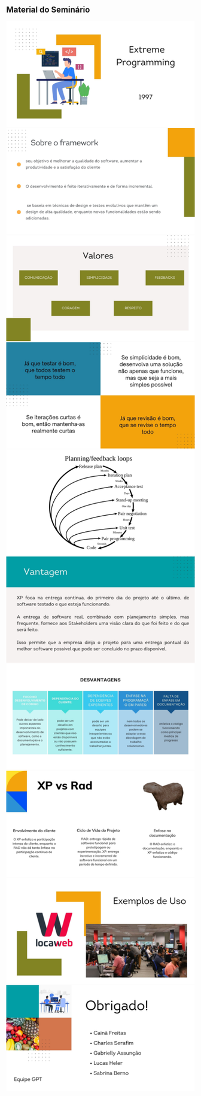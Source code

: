 ## Material do Seminário

![](../../assets/images/visao/6.jpg)
![](../../assets/images/visao/7.jpg)
![](../../assets/images/visao/8.jpg)
![](../../assets/images/visao/9.jpg)
![](../../assets/images/visao/10.jpg)
![](../../assets/images/visao/11.jpg)
![](../../assets/images/visao/12.jpg)
![](../../assets/images/visao/13.jpg)
![](../../assets/images/visao/14.jpg)
![](../../assets/images/visao/15.jpg)